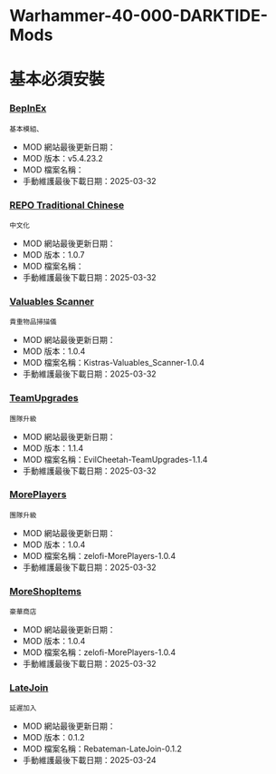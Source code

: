 # Warhammer-40-000-DARKTIDE-Mods

# 基本必須安裝

### [BepInEx](https://github.com/BepInEx/BepInEx)
    基本模組、
- MOD 網站最後更新日期：
- MOD 版本：v5.4.23.2
- MOD 檔案名稱：
- 手動維護最後下載日期：2025-03-32

### [REPO Traditional Chinese](https://thunderstore.io/c/repo/p/XoFKon/REPO_Traditional_Chinese/)
    中文化
- MOD 網站最後更新日期：
- MOD 版本：1.0.7
- MOD 檔案名稱：
- 手動維護最後下載日期：2025-03-32

### [Valuables Scanner](https://thunderstore.io/c/repo/p/Kistras/Valuables_Scanner/)
    貴重物品掃描儀
- MOD 網站最後更新日期：
- MOD 版本：1.0.4
- MOD 檔案名稱：Kistras-Valuables_Scanner-1.0.4
- 手動維護最後下載日期：2025-03-32

### [TeamUpgrades](https://thunderstore.io/c/repo/p/EvilCheetah/TeamUpgrades/)
    團隊升級
- MOD 網站最後更新日期：
- MOD 版本：1.1.4
- MOD 檔案名稱：EvilCheetah-TeamUpgrades-1.1.4
- 手動維護最後下載日期：2025-03-32

### [MorePlayers](https://thunderstore.io/c/repo/p/zelofi/MorePlayers/)
    團隊升級
- MOD 網站最後更新日期：
- MOD 版本：1.0.4
- MOD 檔案名稱：zelofi-MorePlayers-1.0.4
- 手動維護最後下載日期：2025-03-32

### [MoreShopItems](https://thunderstore.io/c/repo/p/GalaxyMods/MoreShopItems/)
    豪華商店
- MOD 網站最後更新日期：
- MOD 版本：1.0.4
- MOD 檔案名稱：zelofi-MorePlayers-1.0.4
- 手動維護最後下載日期：2025-03-32

### [LateJoin](https://thunderstore.io/c/repo/p/Rebateman/LateJoin/)
    延遲加入
- MOD 網站最後更新日期：
- MOD 版本：0.1.2
- MOD 檔案名稱：Rebateman-LateJoin-0.1.2
- 手動維護最後下載日期：2025-03-24